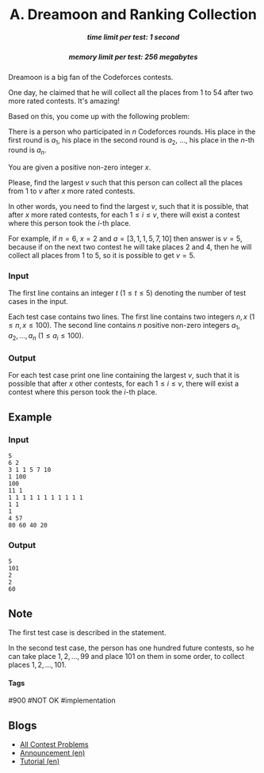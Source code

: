 <h1 style='text-align: center;'> A. Dreamoon and Ranking Collection</h1>

<h5 style='text-align: center;'>time limit per test: 1 second</h5>
<h5 style='text-align: center;'>memory limit per test: 256 megabytes</h5>

Dreamoon is a big fan of the Codeforces contests.

One day, he claimed that he will collect all the places from $1$ to $54$ after two more rated contests. It's amazing!

Based on this, you come up with the following problem:

There is a person who participated in $n$ Codeforces rounds. His place in the first round is $a_1$, his place in the second round is $a_2$, ..., his place in the $n$-th round is $a_n$.

You are given a positive non-zero integer $x$.

Please, find the largest $v$ such that this person can collect all the places from $1$ to $v$ after $x$ more rated contests.

In other words, you need to find the largest $v$, such that it is possible, that after $x$ more rated contests, for each $1 \leq i \leq v$, there will exist a contest where this person took the $i$-th place.

For example, if $n=6$, $x=2$ and $a=[3,1,1,5,7,10]$ then answer is $v=5$, because if on the next two contest he will take places $2$ and $4$, then he will collect all places from $1$ to $5$, so it is possible to get $v=5$.

### Input

The first line contains an integer $t$ ($1 \leq t \leq 5$) denoting the number of test cases in the input.

Each test case contains two lines. The first line contains two integers $n, x$ ($1 \leq n, x \leq 100$). The second line contains $n$ positive non-zero integers $a_1, a_2, \ldots, a_n$ ($1 \leq a_i \leq 100$).

### Output

For each test case print one line containing the largest $v$, such that it is possible that after $x$ other contests, for each $1 \leq i \leq v$, there will exist a contest where this person took the $i$-th place.

## Example

### Input


```text
5
6 2
3 1 1 5 7 10
1 100
100
11 1
1 1 1 1 1 1 1 1 1 1 1
1 1
1
4 57
80 60 40 20
```
### Output


```text
5
101
2
2
60
```
## Note

The first test case is described in the statement.

In the second test case, the person has one hundred future contests, so he can take place $1,2,\ldots,99$ and place $101$ on them in some order, to collect places $1,2,\ldots,101$.



#### Tags 

#900 #NOT OK #implementation 

## Blogs
- [All Contest Problems](../Codeforces_Round_631_(Div._2)_-_Thanks,_Denis_aramis_Shitov!.md)
- [Announcement (en)](../blogs/Announcement_(en).md)
- [Tutorial (en)](../blogs/Tutorial_(en).md)
